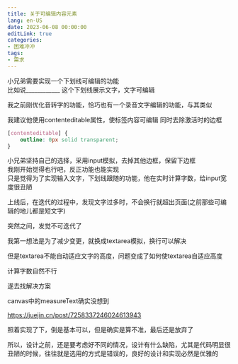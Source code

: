 ```yaml
---
title: 关于可编辑内容元素
lang: en-US
date: 2023-06-08 00:00:00
editLink: true
categories: 
- 困难冲冲
tags: 
- 需求
---
```



小兄弟需要实现一个下划线可编辑的功能    
比如说____________  这个下划线展示文字，文字可编辑

我之前刚优化音转字的功能，恰巧也有一个录音文字编辑的功能，与其类似   

我建议他使用contenteditable属性，使标签内容可编辑
同时去除激活时的边框

```css
[contenteditable] {
    outline: 0px solid transparent;
}
```

小兄弟坚持自己的选择，采用input模拟，去掉其他边框，保留下边框   
我刚开始觉得也行吧，反正功能也能实现  
只是觉得为了实现输入文字，下划线跟随的功能，他在实时计算字数，给input宽度很丑陋   

上线后，在迭代的过程中，发现文字过多时，不会换行就超出页面(之前那些可编辑的地儿都是短文字) 


突然之间，发觉不可迭代了  

我第一想法是为了减少变更，就换成textarea模拟，换行可以解决

但是textarea不能自动适应文字的高度，问题变成了如何使textarea自适应高度

计算字数自然不行   

遂去找解决方案   


canvas中的measureText确实没想到

https://juejin.cn/post/7258337246024613943

照着实现了下，倒是基本可以，但是确实是算不准，最后还是放弃了

所以，设计之前，还是要考虑好不同的情况，设计有什么缺陷，尤其是代码明显很丑陋的时候，往往就是选用的方式是错误的，良好的设计和实现必然是优雅的















